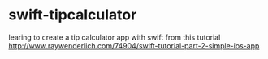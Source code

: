 # swift-tipcalculator

learing to create a tip calculator app with swift from this tutorial http://www.raywenderlich.com/74904/swift-tutorial-part-2-simple-ios-app